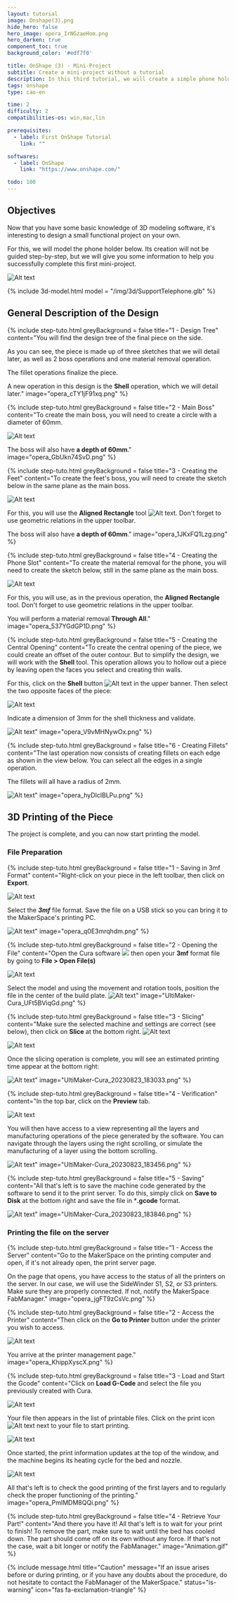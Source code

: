 ```yaml
---
layout: tutorial
image: Onshape(3).png
hide_hero: false
hero_image: opera_IrNGzaeHom.png
hero_darken: true
component_toc: true
background_color: '#edf7f0'

title: OnShape (3) - Mini-Project
subtitle: Create a mini-project without a tutorial
description: In this third tutorial, we will create a simple phone holder that can then be 3D printed.
tags: onshape
type: cao-en

time: 2
difficulty: 2
compatibilities-os: win,mac,lin

prerequisites:
  - label: First OnShape Tutorial
    link: ""

softwares: 
  - label: OnShape
    link: "https://www.onshape.com/"

todo: 100
---
```


## Objectives

Now that you have some basic knowledge of 3D modeling software, it's interesting to design a small functional project on your own.

For this, we will model the phone holder below. Its creation will not be guided step-by-step, but we will give you some information to help you successfully complete this first mini-project.

![Alt text](opera_IrNGzaeHom.png)

{% include 3d-model.html model = "/img/3d/SupportTelephone.glb" %}

## General Description of the Design

{% include step-tuto.html 
greyBackground = false
title="1 - Design Tree"
content="You will find the design tree of the final piece on the side.

As you can see, the piece is made up of three sketches that we will detail later, as well as 2 boss operations and one material removal operation.

The fillet operations finalize the piece.

A new operation in this design is the **Shell** operation, which we will detail later."
image="opera_cTY1jF91xq.png" %}

{% include step-tuto.html 
greyBackground = false
title="2 - Main Boss"
content="To create the main boss, you will need to create a circle with a diameter of 60mm.

![Alt text](opera_GV2wFjc1eE.png)

The boss will also have **a depth of 60mm**."
image="opera_GbUkn74SvD.png" %}

{% include step-tuto.html 
greyBackground = false
title="3 - Creating the Feet"
content="To create the feet's boss, you will need to create the sketch below in the same plane as the main boss.

![Alt text](opera_SySqeyL56v.png)

For this, you will use the **Aligned Rectangle** tool ![Alt text](opera_ODOvFWW2ex.png). Don't forget to use geometric relations in the upper toolbar.

The boss will also have **a depth of 60mm**."
image="opera_1JKxFQ1Lzg.png" %}

{% include step-tuto.html 
greyBackground = false
title="4 - Creating the Phone Slot"
content="To create the material removal for the phone, you will need to create the sketch below, still in the same plane as the main boss.

![Alt text](opera_ITbSQFXK7o.png)

For this, you will use, as in the previous operation, the **Aligned Rectangle** tool. Don't forget to use geometric relations in the upper toolbar.

You will perform a material removal **Through All**."
image="opera_537YGdGP1D.png" %}

{% include step-tuto.html 
greyBackground = false
title="5 - Creating the Central Opening"
content="To create the central opening of the piece, we could create an offset of the outer contour. But to simplify the design, we will work with the **Shell** tool. This operation allows you to hollow out a piece by leaving open the faces you select and creating thin walls.

For this, click on the **Shell** button ![Alt text](opera_SzeRBAdkuR.png) in the upper banner. Then select the two opposite faces of the piece:

![Alt text](opera_ZSFLXy92Uq.png)

Indicate a dimension of 3mm for the shell thickness and validate.

![Alt text](opera_RP8pCdUDrd.png)"
image="opera_V9vMHNywOx.png" %}

{% include step-tuto.html 
greyBackground = false
title="6 - Creating Fillets"
content="The last operation now consists of creating fillets on each edge as shown in the view below. You can select all the edges in a single operation.

The fillets will all have a radius of 2mm.

![Alt text](opera_UTiBKf7JSB.png)"
image="opera_hyDIclBLPu.png" %}

## 3D Printing of the Piece

The project is complete, and you can now start printing the model.

### File Preparation

{% include step-tuto.html 
greyBackground = false
title="1 - Saving in 3mf Format"
content="Right-click on your piece in the left toolbar, then click on **Export**.

![Alt text](opera_Cylzhb20xb.png)

Select the ***3mf*** file format. Save the file on a USB stick so you can bring it to the MakerSpace's printing PC.

![Alt text](opera_DlNDpXdAOZ.png)"
image="opera_q0E3mrqhdm.png" %}

{% include step-tuto.html 
greyBackground = false
title="2 - Opening the File"
content="Open the Cura software ![](20230823_182215.png) then open your **3mf** format file by going to **File > Open File(s)**

![Alt text](UltiMaker-Cura_20230823_182245.png)

Select the model and using the movement and rotation tools, position the file in the center of the build plate.
![Alt text](UltiMaker-Cura_20230823_182606.gif)"
image="UltiMaker-Cura_UFt5BViqGd.png" %}

{% include step-tuto.html 
greyBackground = false
title="3 - Slicing"
content="Make sure the selected machine and settings are correct (see below), then click on **Slice** at the bottom right. ![Alt text](UltiMaker-Cura_20230823_182901.png)

![Alt text](UltiMaker-Cura_20230823_182712.png)

Once the slicing operation is complete, you will see an estimated printing time appear at the bottom right:

![Alt text](UltiMaker-Cura_20230823_182943.png)"
image="UltiMaker-Cura_20230823_183033.png" %}

{% include step-tuto.html 
greyBackground = false
title="4 - Verification"
content="In the top bar, click on the **Preview** tab. 

![Alt text](UltiMaker-Cura_20230823_183117.png)

You will then have access to a view representing all the layers and manufacturing operations of the piece generated by the software. You can navigate through the layers using the right scrolling, or simulate the manufacturing of a layer using the bottom scrolling.

![Alt text](UltiMaker-Cura_20230823_183422.gif)"
image="UltiMaker-Cura_20230823_183456.png" %}

{% include step-tuto.html 
greyBackground = false
title="5 - Saving"
content="All that's left is to save the machine code generated by the software to send it to the print server. To do this, simply click on **Save to Disk** at the bottom right and save the file in ***.gcode** format.

![Alt text](UltiMaker-Cura_20230823_183709.png)"
image="UltiMaker-Cura_20230823_183846.png" %}

### Printing the file on the server

{% include step-tuto.html 
greyBackground = false
title="1 - Access the Server"
content="Go to the MakerSpace on the printing computer and open, if it's not already open, the print server page.

On the page that opens, you have access to the status of all the printers on the server. In our case, we will use the SideWinder S1, S2, or S3 printers. Make sure they are properly connected. If not, notify the MakerSpace FabManager."
image="opera_jgFT9zCsVc.png" %}

{% include step-tuto.html 
greyBackground = false
title="2 - Access the Printer"
content="Then click on the **Go to Printer** button under the printer you wish to access.

![Alt text](opera_AQgVbCvl0a.png)

You arrive at the printer management page."
image="opera_KhippXyscX.png" %}

{% include step-tuto.html 
greyBackground = false
title="3 - Load and Start the Gcode"
content="Click on **Load G-Code** and select the file you previously created with Cura.

![Alt text](opera_rqZdnGHzrr.png)

Your file then appears in the list of printable files. Click on the print icon ![Alt text](opera_e3NAHhE1VJ.png) next to your file to start printing.

![Alt text](opera_AuKRv4tlRt.png)

Once started, the print information updates at the top of the window, and the machine begins its heating cycle for the bed and nozzle.

![Alt text](opera_TyOjruQrHo.png)

All that's left is to check the good printing of the first layers and to regularly check the proper functioning of the printing."
image="opera_PmIMDM8QQi.png" %}

{% include step-tuto.html 
greyBackground = false
title="4 - Retrieve Your Part!"
content="And there you have it! All that's left is to wait for your print to finish! To remove the part, make sure to wait until the bed has cooled down. The part should come off on its own without any force. If that's not the case, wait a bit longer or notify the FabManager."
image="Animation.gif" %}

{% include message.html title="Caution" 
message="If an issue arises before or during printing, or if you have any doubts about the procedure, do not hesitate to contact the FabManager of the MakerSpace." 
status="is-warning"
icon="fas fa-exclamation-triangle" %}
